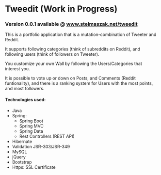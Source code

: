 # Tweedit (Work in Progress)
### Version 0.0.1 available @ www.stelmaszak.net/tweedit

This is a portfolio application that is a mutation-combination of Tweeter and Reddit. 

It supports following categories (think of subreddits on Reddit), and following users (think of followers on Tweeter).

You customize your own Wall by following the Users/Categories that interest you.

It is possible to vote up or down on Posts, and Comments (Reddit funtionality), and there is a ranking system for Users with the most points, and most followers.

#### Technologies used:
* Java
* Spring:
    * Spring Boot
    * Spring MVC
    * Spring Data
    * Rest Controllers (REST API)
* Hibernate
* Validation JSR-303/JSR-349
* MySQL
* jQuery
* Bootstrap
* Https: SSL Certificate
    
